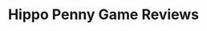 ---
title: Hippo Penny Game Reviews
layout: scoredetail
permalink: /meta-score/darkest-dungeon-the-crimson-court
header:
  teaser: /assets/images/darkest-dungeon-the-crimson-court.jpg
  video:
    id: iCJ6UNvEG94
    provider: youtube
---